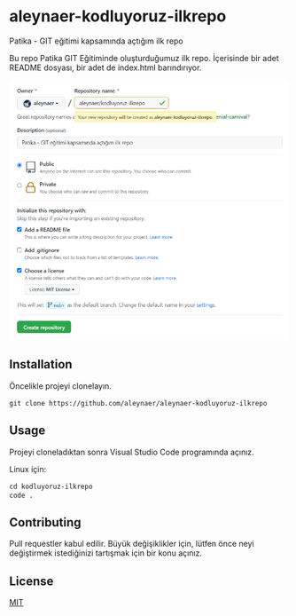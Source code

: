 # aleynaer-kodluyoruz-ilkrepo
Patika - GIT eğitimi kapsamında açtığım ilk repo


Bu repo Patika GIT Eğitiminde oluşturduğumuz ilk repo. İçerisinde bir adet README dosyası, bir adet de index.html barındırıyor.

![proje gorseli](git-odev.png)

## Installation

Öncelikle projeyi clonelayın. 

```
git clone https://github.com/aleynaer/aleynaer-kodluyoruz-ilkrepo
```

## Usage

Projeyi cloneladıktan sonra Visual Studio Code programında açınız.

Linux için:

```
cd kodluyoruz-ilkrepo
code .
```

## Contributing 

Pull requestler kabul edilir. Büyük değişiklikler için, lütfen önce neyi değiştirmek istediğinizi tartışmak için bir konu açınız.

## License 

[MIT](https://choosealicense.com/licenses/mit/)